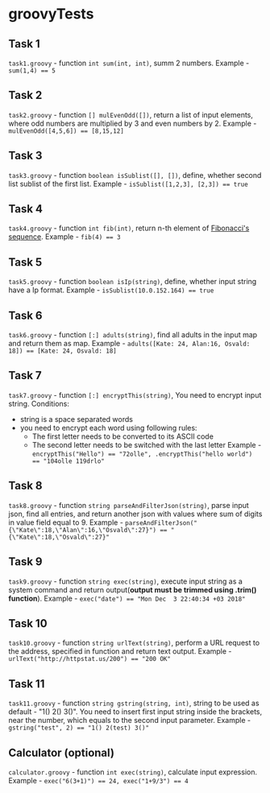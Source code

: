 # groovyTests

## Task 1
`task1.groovy` - function `int sum(int, int)`, summ 2 numbers. Example - `sum(1,4) == 5` 

## Task 2
`task2.groovy` - function `[] mulEvenOdd([])`, return a list of input elements, where odd numbers are multiplied by 3 and even numbers by 2. Example - `mulEvenOdd([4,5,6]) == [8,15,12]` 

## Task 3
`task3.groovy` - function `boolean isSublist([], [])`, define, whether second list sublist of the first list. Example - `isSublist([1,2,3], [2,3]) == true` 

## Task 4
`task4.groovy` - function `int fib(int)`, return n-th element of [Fibonacci's sequence](https://en.wikipedia.org/wiki/Fibonacci_number). Example - `fib(4) == 3`

## Task 5
`task5.groovy` - function `boolean isIp(string)`, define, whether input string have a Ip format. Example - `isSublist(10.0.152.164) == true`

## Task 6
`task6.groovy` - function `[:] adults(string)`, find all adults in the input map and return them as map. Example - `adults([Kate: 24, Alan:16, Osvald: 18]) == [Kate: 24, Osvald: 18]`

## Task 7
`task7.groovy` - function `[:] encryptThis(string)`, You need to encrypt input string. Conditions:
- string is a space separated words
- you need to encrypt each word using following rules:
  * The first letter needs to be converted to its ASCII code
  * The second letter needs to be switched with the last letter
Example - `encryptThis("Hello") == "72olle", .encryptThis("hello world") == "104olle 119drlo"`

## Task 8
`task8.groovy` - function `string parseAndFilterJson(string)`, parse input json, find all entries, and return another json with values where sum of digits in value field equal to 9. Example - `parseAndFilterJson("{\"Kate\":18,\"Alan\":16,\"Osvald\":27}") == "{\"Kate\":18,\"Osvald\":27}"`

## Task 9
`task9.groovy` - function `string exec(string)`, execute input string as a system command and return output(**output must be trimmed using .trim() function**). Example - `exec("date") == "Mon Dec  3 22:40:34 +03 2018"`

## Task 10
`task10.groovy` - function `string urlText(string)`, perform a URL request to the address, specified in function and return text output. Example - `urlText("http://httpstat.us/200") == "200 OK"`

## Task 11
`task11.groovy` - function `string gstring(string, int)`, string to be used as default - "1() 2() 3()". You need to insert first input string inside the brackets, near the number, which equals to the second input parameter. Example - `gstring("test", 2) == "1() 2(test) 3()"`

## Calculator (optional)
`calculator.groovy` - function `int exec(string)`, calculate input expression. Example - `exec("6(3+1)") == 24, exec("1+9/3") == 4`
